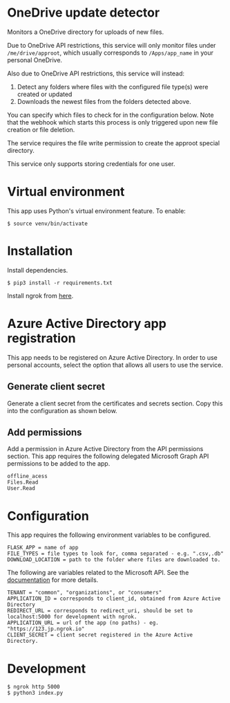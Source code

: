 # OneDrive update detector

Monitors a OneDrive directory for uploads of new files.

Due to OneDrive API restrictions, this service will only monitor files under `/me/drive/approot`, which usually corresponds to `/Apps/app_name` in your personal OneDrive.

Also due to OneDrive API restrictions, this service will instead:

1. Detect any folders where files with the configured file type(s) were created or updated
2. Downloads the newest files from the folders detected above.

You can specify which files to check for in the configuration below. Note that the webhook which starts this process is only triggered upon new file creation or file deletion.

The service requires the file write permission to create the approot special directory.

This service only supports storing credentials for one user.

# Virtual environment

This app uses Python's virtual environment feature. To enable:

```
$ source venv/bin/activate
```

# Installation

Install dependencies.

```
$ pip3 install -r requirements.txt
```

Install ngrok from [here](https://ngrok.com).

# Azure Active Directory app registration
This app needs to be registered on Azure Active Directory. In order to use personal accounts, select the option that allows all users to use the service.

## Generate client secret
Generate a client secret from the certificates and secrets section. Copy this into the configuration as shown below.

## Add permissions
Add a permission in Azure Active Directory from the API permissions section. This app requires the following delegated Microsoft Graph API permissions to be added to the app.

```
offline_acess
Files.Read
User.Read
```

# Configuration

This app requires the following environment variables to be configured.

```
FLASK_APP = name of app
FILE_TYPES = file types to look for, comma separated - e.g. ".csv,.db"
DOWNLOAD_LOCATION = path to the folder where files are downloaded to.
```

The following are variables related to the Microsoft API. See the [documentation](https://docs.microsoft.com/en-us/graph/auth-v2-user) for more details.

```
TENANT = "common", "organizations", or "consumers"
APPLICATION_ID = corresponds to client_id, obtained from Azure Active Directory
REDIRECT_URL = corresponds to redirect_uri, should be set to localhost:5000 for development with ngrok.
APPLICATION_URL = url of the app (no paths) - eg. "https://123.jp.ngrok.io"
CLIENT_SECRET = client secret registered in the Azure Active Directory.
```

# Development

```
$ ngrok http 5000
$ python3 index.py
```
